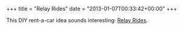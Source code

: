 +++
title = "Relay Rides"
date = "2013-01-07T00:33:42+00:00"
+++

This DIY rent-a-car idea sounds interesting: <a href="https://relayrides.com/">Relay Rides</a>.
			